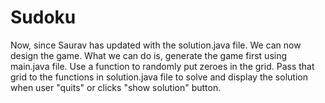 # Sudoku
Now, since Saurav has updated with the solution.java file. We can now design the game.
What we can do is, generate the game first using main.java file. Use a function to randomly put zeroes in the grid. Pass that grid to the functions in solution.java file to solve and display the solution when user "quits" or clicks "show solution" button.
